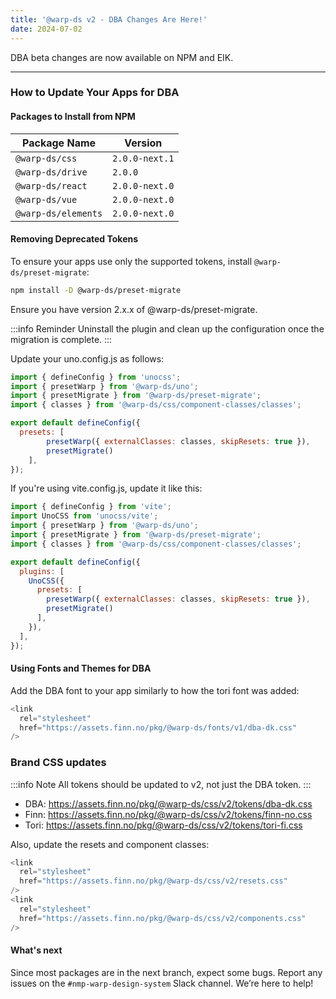 ```yaml
---
title: '@warp-ds v2 - DBA Changes Are Here!'
date: 2024-07-02
---
```


DBA beta changes are now available on NPM and EIK.

---

### How to Update Your Apps for DBA

#### Packages to Install from NPM

| Package Name       | Version        |
| ------------------ | -------------- |
| `@warp-ds/css`     | `2.0.0-next.1` |
| `@warp-ds/drive`   | `2.0.0`        |
| `@warp-ds/react`   | `2.0.0-next.0` |
| `@warp-ds/vue`     | `2.0.0-next.0` |
| `@warp-ds/elements`| `2.0.0-next.0` |

#### Removing Deprecated Tokens

To ensure your apps use only the supported tokens, install `@warp-ds/preset-migrate`:

```bash
npm install -D @warp-ds/preset-migrate
```

Ensure you have version 2.x.x of @warp-ds/preset-migrate.

:::info Reminder
Uninstall the plugin and clean up the configuration once the migration is complete.
:::

Update your uno.config.js as follows:

```js
import { defineConfig } from 'unocss';
import { presetWarp } from '@warp-ds/uno';
import { presetMigrate } from '@warp-ds/preset-migrate';
import { classes } from '@warp-ds/css/component-classes/classes';

export default defineConfig({
  presets: [
        presetWarp({ externalClasses: classes, skipResets: true }), 
        presetMigrate()
    ],
});
```

If you're using vite.config.js, update it like this:

```js
import { defineConfig } from 'vite';
import UnoCSS from 'unocss/vite';
import { presetWarp } from '@warp-ds/uno';
import { presetMigrate } from '@warp-ds/preset-migrate';
import { classes } from '@warp-ds/css/component-classes/classes';

export default defineConfig({
  plugins: [
    UnoCSS({
      presets: [
        presetWarp({ externalClasses: classes, skipResets: true }),
        presetMigrate()
      ],
    }),
  ],
});
```

#### Using Fonts and Themes for DBA

Add the DBA font to your app similarly to how the tori font was added:

```js
<link
  rel="stylesheet"
  href="https://assets.finn.no/pkg/@warp-ds/fonts/v1/dba-dk.css"
/>
```

<h3>Brand CSS updates</h3>

:::info Note
All tokens should be updated to v2, not just the DBA token.
:::

- DBA: https://assets.finn.no/pkg/@warp-ds/css/v2/tokens/dba-dk.css
- Finn: https://assets.finn.no/pkg/@warp-ds/css/v2/tokens/finn-no.css
- Tori: https://assets.finn.no/pkg/@warp-ds/css/v2/tokens/tori-fi.css

Also, update the resets and component classes:

```js
<link
  rel="stylesheet"
  href="https://assets.finn.no/pkg/@warp-ds/css/v2/resets.css"
/>
<link
  rel="stylesheet"
  href="https://assets.finn.no/pkg/@warp-ds/css/v2/components.css"
/>
```

#### What's next

Since most packages are in the next branch, expect some bugs. Report any issues on the `#nmp-warp-design-system` Slack channel. We’re here to help!
